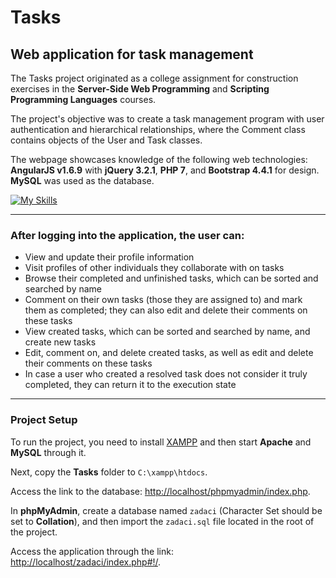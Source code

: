 # Tasks

## Web application for task management

The Tasks project originated as a college assignment for construction exercises in the **Server-Side Web Programming** and **Scripting Programming Languages** courses.

The project's objective was to create a task management program with user authentication and hierarchical relationships, where the Comment class contains objects of the User and Task classes.

The webpage showcases knowledge of the following web technologies: **AngularJS v1.6.9** with **jQuery 3.2.1**, **PHP 7**, and **Bootstrap 4.4.1** for design. **MySQL** was used as the database.

[![My Skills](https://skills.thijs.gg/icons?i=angular,jquery,php,bootstrap,mysql)](https://skills.thijs.gg)

---

### After logging into the application, the user can:

- View and update their profile information
- Visit profiles of other individuals they collaborate with on tasks
- Browse their completed and unfinished tasks, which can be sorted and searched by name
- Comment on their own tasks (those they are assigned to) and mark them as completed; they can also edit and delete their comments on these tasks
- View created tasks, which can be sorted and searched by name, and create new tasks
- Edit, comment on, and delete created tasks, as well as edit and delete their comments on these tasks
- In case a user who created a resolved task does not consider it truly completed, they can return it to the execution state

---

### Project Setup

To run the project, you need to install [XAMPP](https://www.apachefriends.org) and then start **Apache** and **MySQL** through it.

Next, copy the **Tasks** folder to `C:\xampp\htdocs`.

Access the link to the database: [http://localhost/phpmyadmin/index.php](http://localhost/phpmyadmin/index.php).

In **phpMyAdmin**, create a database named `zadaci` (Character Set should be set to **Collation**), and then import the `zadaci.sql` file located in the root of the project.

Access the application through the link: [http://localhost/zadaci/index.php#!/](http://localhost/zadaci/index.php#!/).
